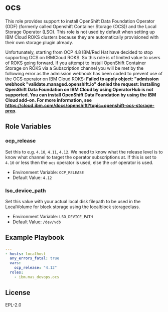 ocs
===

This role provides support to install OpenShift Data Foundation Operator (ODF) (formerly called Openshift Container Storage (OCS)) and the Local Storage Operator (LSO). This role is not used by default when setting up IBM Cloud ROKS clusters because they are automatically provisioned with their own storage plugin already.

Unfortunately, starting from OCP 4.8 IBM/Red Hat have decided to stop supporting OCS on IBMCloud ROKS.  So this role is of limited value to users of ROKS going forward.  If you attempt to install OpenShift Container Storage on ROKS via a Subscription channel you will be met by the following error as the admission webhook has been coded to prevent use of the OCS operator on IBM Cloud ROKS: **Failed to apply object: "admission webhook "validate.managed.openshift.io" denied the request: Installing OpenShift Data Foundation on IBM Cloud by using OperatorHub is not supported. You can install OpenShift Data Foundation by using the IBM Cloud add-on. For more information, see https://cloud.ibm.com/docs/openshift?topic=openshift-ocs-storage-prep.**

Role Variables
--------------

### ocp_release
Set this to e.g. `4.10`, `4.11`, `4.12`.  We need to know what the release level is to know what channel to target the operator subscriptions at. If this is set to `4.10` or less then the `ocs` operator is used, else the `odf` operator is used.

- Environment Variable: `OCP_RELEASE`
- Default Value: `4.12`

### lso_device_path
Set this value with your actual local disk filepath to be used in the LocalVolume for block storage using the localblock storageclass.

- Environment Variable: `LSO_DEVICE_PATH`
- Default Value: `/dev/vdb`


Example Playbook
----------------

```yaml
---
- hosts: localhost
  any_errors_fatal: true
  vars:
    ocp_release: "4.12"
  roles:
    - ibm.mas_devops.ocs
```

License
-------

EPL-2.0
